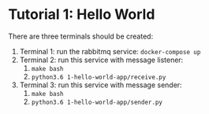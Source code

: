 # Tutorial 1: Hello World

There are three terminals should be created:

1. Terminal 1: run the rabbitmq service: `docker-compose up`
2. Terminal 2: run this service with message listener:
   1. `make bash`
   2. `python3.6 1-hello-world-app/receive.py`
3. Terminal 3: run this service with message sender:
   1. `make bash`
   2. `python3.6 1-hello-world-app/sender.py`
